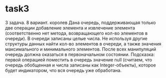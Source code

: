 # task3
3 задача. 8 вариант. королев
Дана очередь, поддерживающая только две операции добавление элемента и извлечение элемента (соответственно нет метода, возвращающего кол-во элементов в очереди). В очереди записаны целые числа. Не используя другие структуры данных найти кол-во элементов в очереди, а также значения максимального и минимального элементов. После всех манипуляций очередь должна оказаться в первоначальном состоянии.	 Подсказка: первой операцией поместить в очередь значение null (считаем, что очередь обобщенная и числа записаны как Integer-объекты), которое будет индикатором, что вся очередь уже обработана.
